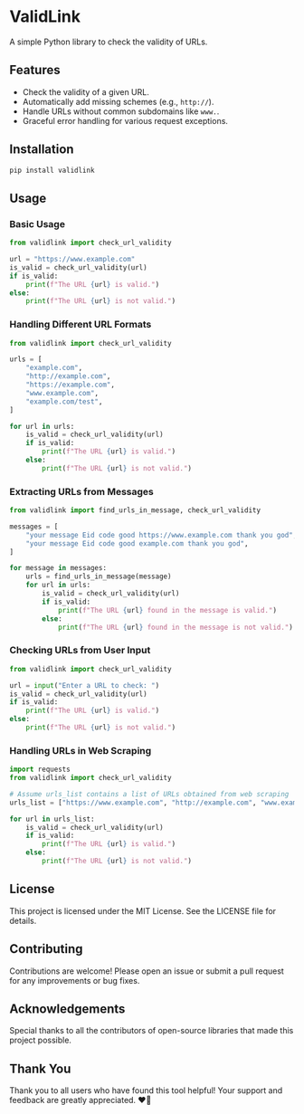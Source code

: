 # ValidLink

A simple Python library to check the validity of URLs.

## Features

- Check the validity of a given URL.
- Automatically add missing schemes (e.g., `http://`).
- Handle URLs without common subdomains like `www.`.
- Graceful error handling for various request exceptions.

## Installation

```bash
pip install validlink
```

## Usage

### Basic Usage

```python
from validlink import check_url_validity

url = "https://www.example.com"
is_valid = check_url_validity(url)
if is_valid:
    print(f"The URL {url} is valid.")
else:
    print(f"The URL {url} is not valid.")
```

### Handling Different URL Formats

```python
from validlink import check_url_validity

urls = [
    "example.com",
    "http://example.com",
    "https://example.com",
    "www.example.com",
    "example.com/test",
]

for url in urls:
    is_valid = check_url_validity(url)
    if is_valid:
        print(f"The URL {url} is valid.")
    else:
        print(f"The URL {url} is not valid.")
```

### Extracting URLs from Messages

```python
from validlink import find_urls_in_message, check_url_validity

messages = [
    "your message Eid code good https://www.example.com thank you god",
    "your message Eid code good example.com thank you god",
]

for message in messages:
    urls = find_urls_in_message(message)
    for url in urls:
        is_valid = check_url_validity(url)
        if is_valid:
            print(f"The URL {url} found in the message is valid.")
        else:
            print(f"The URL {url} found in the message is not valid.")
```

### Checking URLs from User Input

```python
from validlink import check_url_validity

url = input("Enter a URL to check: ")
is_valid = check_url_validity(url)
if is_valid:
    print(f"The URL {url} is valid.")
else:
    print(f"The URL {url} is not valid.")
```

### Handling URLs in Web Scraping

```python
import requests
from validlink import check_url_validity

# Assume urls_list contains a list of URLs obtained from web scraping
urls_list = ["https://www.example.com", "http://example.com", "www.example.com"]

for url in urls_list:
    is_valid = check_url_validity(url)
    if is_valid:
        print(f"The URL {url} is valid.")
    else:
        print(f"The URL {url} is not valid.")
```

## License

This project is licensed under the MIT License. See the LICENSE file for details.

## Contributing

Contributions are welcome! Please open an issue or submit a pull request for any improvements or bug fixes.

## Acknowledgements

Special thanks to all the contributors of open-source libraries that made this project possible.

## Thank You

Thank you to all users who have found this tool helpful! Your support and feedback are greatly appreciated. ❤️🎈
